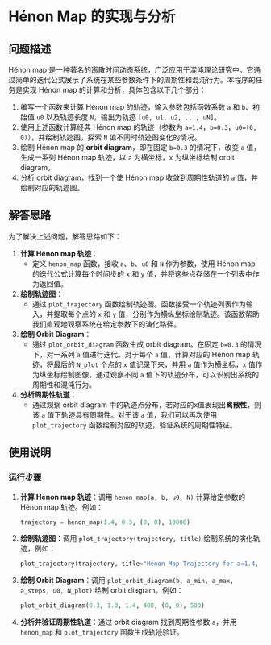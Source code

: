 # Hénon Map 的实现与分析

## 问题描述

Hénon map 是一种著名的离散时间动态系统，广泛应用于混沌理论研究中。它通过简单的迭代公式展示了系统在某些参数条件下的周期性和混沌行为。本程序的任务是实现 Hénon map 的计算和分析，具体包含以下几个部分：

1. 编写一个函数来计算 Hénon map 的轨迹，输入参数包括函数系数 `a` 和 `b`、初始值 `u0` 以及轨迹长度 `N`，输出为轨迹 `[u0, u1, u2, ..., uN]`。
2. 使用上述函数计算经典 Hénon map 的轨迹（参数为 `a=1.4`，`b=0.3`，`u0=(0, 0)`），并绘制轨迹图，探索 `N` 值不同时轨迹图变化的情况。
3. 绘制 Hénon map 的 **orbit diagram**，即在固定 `b=0.3` 的情况下，改变 `a` 值，生成一系列 Hénon map 轨迹，以 `a` 为横坐标，`x` 为纵坐标绘制 orbit diagram。
4. 分析 orbit diagram，找到一个使 Hénon map 收敛到周期性轨道的 `a` 值，并绘制对应的轨迹图。

## 解答思路

为了解决上述问题，解答思路如下：

1. **计算 Hénon map 轨迹**：
    - 定义 `henon_map` 函数，接收 `a`、`b`、`u0` 和 `N` 作为参数，使用 Hénon map 的迭代公式计算每个时间步的 `x` 和 `y` 值，并将这些点存储在一个列表中作为返回值。
2. **绘制轨迹图**：
    - 通过 `plot_trajectory` 函数绘制轨迹图。函数接受一个轨迹列表作为输入，并提取每个点的 `x` 和 `y` 值，分别作为横纵坐标绘制轨迹。该函数帮助我们直观地观察系统在给定参数下的演化路径。
3. **绘制 Orbit Diagram**：
    - 通过 `plot_orbit_diagram` 函数生成 orbit diagram。在固定 `b=0.3` 的情况下，对一系列 `a` 值进行迭代。对于每个 `a` 值，计算对应的 Hénon map 轨迹，将最后的 `N_plot` 个点的 `x` 值记录下来，并用 `a` 值作为横坐标，`x` 值作为纵坐标绘制图像。通过观察不同 `a` 值下的轨迹分布，可以识别出系统的周期性和混沌行为。
4. **分析周期性轨道**：
    - 通过观察 orbit diagram 中的轨迹点分布，若对应的x值表现出**离散性**，则该 `a` 值下轨迹具有周期性。对于该 `a` 值，我们可以再次使用 `plot_trajectory` 函数绘制对应的轨迹，验证系统的周期性特征。

## 使用说明

### 运行步骤

1. **计算 Hénon map 轨迹**：调用 `henon_map(a, b, u0, N)` 计算给定参数的 Hénon map 轨迹。例如：
    
    ```python
    trajectory = henon_map(1.4, 0.3, (0, 0), 10000)
    ```
    
2. **绘制轨迹图**：调用 `plot_trajectory(trajectory, title)` 绘制系统的演化轨迹，例如：
    
    ```python
    plot_trajectory(trajectory, title="Hénon Map Trajectory for a=1.4, b=0.3")
    ```
    
3. **绘制 Orbit Diagram**：调用 `plot_orbit_diagram(b, a_min, a_max, a_steps, u0, N_plot)` 绘制 orbit diagram。例如：
    
    ```python
    plot_orbit_diagram(0.3, 1.0, 1.4, 400, (0, 0), 500)
    ```
    
4. **分析并验证周期性轨道**：通过 orbit diagram 找到周期性参数 `a`，并用 `henon_map` 和 `plot_trajectory` 函数生成轨迹验证。